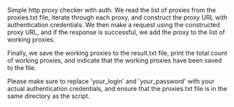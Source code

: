 Simple http proxy checker with auth. We read the list of proxies from the proxies.txt file, iterate through each proxy, and construct the proxy URL with authentication credentials. We then make a request using the constructed proxy URL, and if the response is successful, we add the proxy to the list of working proxies.

Finally, we save the working proxies to the result.txt file, print the total count of working proxies, and indicate that the working proxies have been saved to the file.

Please make sure to replace 'your_login' and 'your_password' with your actual authentication credentials, and ensure that the proxies.txt file is in the same directory as the script.
